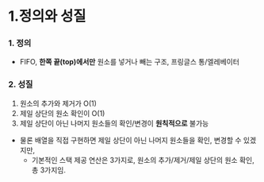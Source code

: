 1.정의와 성질
=========
### 1. 정의
- FIFO, **한쪽 끝(top)에서만** 원소를 넣거나 빼는 구조, 프링글스 통/엘레베이터 </br>

### 2. 성질
1. 원소의 추가와 제거가 O(1)
2. 제일 상단의 원소 확인이 O(1)
3. 제일 상단이 아닌 나머지 원소들의 확인/변경이 **원칙적으로** 불가능
- 물론 배열을 직접 구현하면 제일 상단이 아닌 나머지 원소들을 확인, 변경할 수 있겠지만,
    - 기본적인 스택 제공 연산은 3가지로, 원소의 추가/제거/제일 상단의 원소 확인, 총 3가지임.
